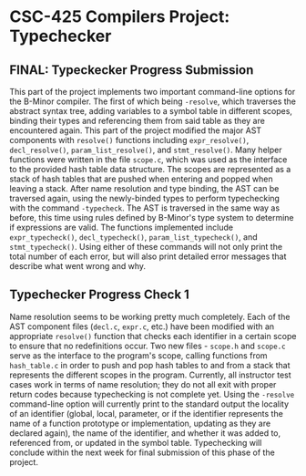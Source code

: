 # CSC-425 Compilers Project: Typechecker

## FINAL: Typeckecker Progress Submission
This part of the project implements two important command-line options for the B-Minor compiler. The first of which being `-resolve`, which traverses the abstract syntax tree, adding variables to a symbol table in different scopes, binding their types and referencing them from said table as they are encountered again. This part of the project modified the major AST components with `resolve()` functions including `expr_resolve()`, `decl_resolve()`, `param_list_resolve()`, and `stmt_resolve()`. Many helper functions were written in the file `scope.c`, which was used as the interface to the provided hash table data structure. The scopes are represented as a stack of hash tables that are pushed when entering and popped when leaving a stack. After name resolution and type binding, the AST can be traversed again, using the newly-binded types to perform typechecking with the command `-typecheck`. The AST is traversed in the same way as before, this time using rules defined by B-Minor's type system to determine if expressions are valid. The functions implemented include `expr_typecheck()`, `decl_typecheck()`, `param_list_typecheck()`, and `stmt_typecheck()`. Using either of these commands will not only print the total number of each error, but will also print detailed error messages that describe what went wrong and why.

## Typechecker Progress Check 1
Name resolution seems to be working pretty much completely. Each of the AST component files (`decl.c`, `expr.c`, etc.) have been modified with an appropriate `resolve()` function that checks each identifier in a certain scope to ensure that no redefinitions occur. Two new files - `scope.h` and `scope.c` serve as the interface to the program's scope, calling functions from `hash_table.c` in order to push and pop hash tables to and from a stack that represents the different scopes in the program. Currently, all instructor test cases work in terms of name resolution; they do not all exit with proper return codes because typechecking is not complete yet. Using the `-resolve` command-line option will currently print to the standard output the locality of an identifier (global, local, parameter, or if the identifier represents the name of a function prototype or implementation, updating as they are declared again), the name of the identifier, and whether it was added to, referenced from, or updated in the symbol table. Typechecking will conclude within the next week for final submission of this phase of the project.